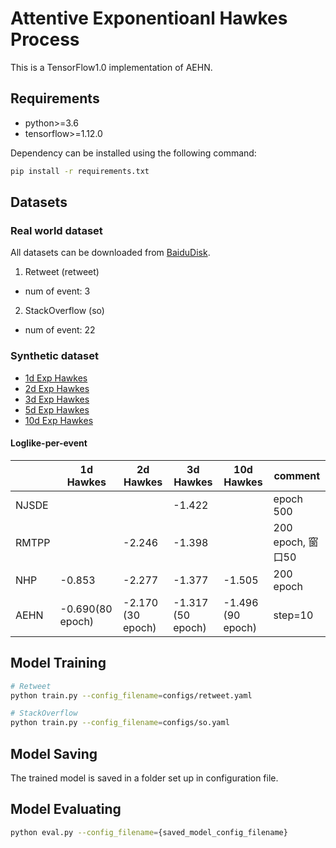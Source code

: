 # Attentive Exponentioanl Hawkes Process

This is a TensorFlow1.0 implementation of AEHN.

## Requirements
- python>=3.6
- tensorflow>=1.12.0

Dependency can be installed using the following command:
```bash
pip install -r requirements.txt
```

## Datasets

### Real world dataset
All datasets can be downloaded from [BaiduDisk](https://pan.baidu.com/s/1H6mfLB1MErHuh6gDrs88sw).

1. Retweet (retweet)
 - num of event: 3

2. StackOverflow (so)
 - num of event: 22

### Synthetic dataset
- [1d Exp Hawkes](https://pan.baidu.com/s/1IyummK-4ZbCsXjAPAQw6Ig)
- [2d Exp Hawkes](https://pan.baidu.com/s/1x75plmF_DYogY3IvN_gImQ)
- [3d Exp Hawkes](https://pan.baidu.com/s/1PgmZEY5ICFYXMpUKXj-k3Q)
- [5d Exp Hawkes](https://pan.baidu.com/s/1HX513dGqkk6EnrtaQSZdcQ)
- [10d Exp Hawkes](https://pan.baidu.com/s/1YAGBwecVOkR_GC0mJ6NY3g)

#### Loglike-per-event

|  |1d Hawkes |2d Hawkes  |  3d Hawkes |10d Hawkes | comment |
|--| --| ---|---|---| ---|
| NJSDE|  |    |  -1.422 |  | epoch 500  |
| RMTPP|  | -2.246  | -1.398 |  | 200 epoch, 窗口50  |
| NHP |   -0.853|  -2.277  |  -1.377    | -1.505    | 200 epoch |
| AEHN | -0.690(80 epoch) |  -2.170 (30 epoch)   | -1.317 (50 epoch) | -1.496 (90 epoch) | step=10 |


## Model Training
```bash
# Retweet
python train.py --config_filename=configs/retweet.yaml

# StackOverflow
python train.py --config_filename=configs/so.yaml
```

## Model Saving
The trained model is saved in a folder set up in configuration file.

## Model Evaluating
```bash
python eval.py --config_filename={saved_model_config_filename}
```
